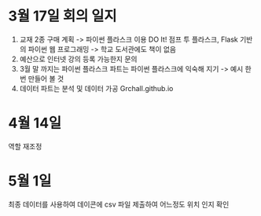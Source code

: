 # 3월 17일 회의 일지
1) 교재 2종 구매 계획 -> 파이썬 플라스크 이용
DO It!  점프 투 플라스크, Flask 기반의 파이썬 웹 프로그래밍  -> 학교 도서관에도 책이 없음
2) 예산으로 인터넷 강의 등록 가능한지 문의 
3) 3월 말 까지는 파이썬 플라스크 파트는 파이썬 플라스크에 익숙해 지기 -> 예시 한번 만들어 볼 것
4) 데이터 파트는 분석 및 데이터 가공 
 Grchall.github.io

# 4월 14일
역할 재조정 

# 5월 1일 
최종 데이터를 사용하여 데이콘에 csv 파일 제출하여 어느정도 위치 인지 확인

